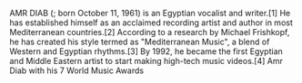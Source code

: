 AMR DIAB (; born October 11, 1961) is an Egyptian vocalist and writer.[1] He has established himself as an acclaimed recording artist and author in most Mediterranean countries.[2] According to a research by Michael Frishkopf, he has created his style termed as "Mediterranean Music", a blend of Western and Egyptian rhythms.[3] By 1992, he became the first Egyptian and Middle Eastern artist to start making high-tech music videos.[4] Amr Diab with his 7 World Music Awards

